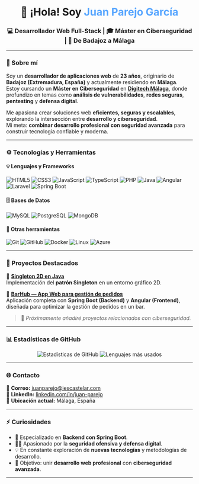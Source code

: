 <h1 align="center">👋 ¡Hola! Soy <span style="color:#58a6ff;">Juan Parejo García</span></h1>

<h3 align="center">💻 Desarrollador Web Full-Stack | 🎓 Máster en Ciberseguridad | 📍 De Badajoz a Málaga</h3>

---

### 🧠 Sobre mí  

Soy un **desarrollador de aplicaciones web** de **23 años**, originario de **Badajoz (Extremadura, España)** y actualmente residiendo en **Málaga**.  
Estoy cursando un **Máster en Ciberseguridad** en [**Digitech Málaga**](https://www.digitechfp.com/), donde profundizo en temas como **análisis de vulnerabilidades**, **redes seguras**, **pentesting** y **defensa digital**.  

Me apasiona crear soluciones web **eficientes, seguras y escalables**, explorando la intersección entre **desarrollo y ciberseguridad**.  
Mi meta: **combinar desarrollo profesional con seguridad avanzada** para construir tecnología confiable y moderna.

---

### ⚙️ Tecnologías y Herramientas  

#### 💡 Lenguajes y Frameworks  
![HTML5](https://img.shields.io/badge/HTML5-E34F26?style=for-the-badge&logo=html5&logoColor=white)
![CSS3](https://img.shields.io/badge/CSS3-1572B6?style=for-the-badge&logo=css3&logoColor=white)
![JavaScript](https://img.shields.io/badge/JavaScript-F7DF1E?style=for-the-badge&logo=javascript&logoColor=black)
![TypeScript](https://img.shields.io/badge/TypeScript-007ACC?style=for-the-badge&logo=typescript&logoColor=white)
![PHP](https://img.shields.io/badge/PHP-777BB4?style=for-the-badge&logo=php&logoColor=white)
![Java](https://img.shields.io/badge/Java-ED8B00?style=for-the-badge&logo=openjdk&logoColor=white)
![Angular](https://img.shields.io/badge/Angular-DD0031?style=for-the-badge&logo=angular&logoColor=white)
![Laravel](https://img.shields.io/badge/Laravel-FF2D20?style=for-the-badge&logo=laravel&logoColor=white)
![Spring Boot](https://img.shields.io/badge/Spring_Boot-6DB33F?style=for-the-badge&logo=springboot&logoColor=white)

#### 🗄️ Bases de Datos  
![MySQL](https://img.shields.io/badge/MySQL-4479A1?style=for-the-badge&logo=mysql&logoColor=white)
![PostgreSQL](https://img.shields.io/badge/PostgreSQL-316192?style=for-the-badge&logo=postgresql&logoColor=white)
![MongoDB](https://img.shields.io/badge/MongoDB-4EA94B?style=for-the-badge&logo=mongodb&logoColor=white)

#### 🧰 Otras herramientas  
![Git](https://img.shields.io/badge/Git-F05032?style=for-the-badge&logo=git&logoColor=white)
![GitHub](https://img.shields.io/badge/GitHub-181717?style=for-the-badge&logo=github)
![Docker](https://img.shields.io/badge/Docker-2496ED?style=for-the-badge&logo=docker&logoColor=white)
![Linux](https://img.shields.io/badge/Linux-FCC624?style=for-the-badge&logo=linux&logoColor=black)
![Azure](https://img.shields.io/badge/Azure-0078D4?style=for-the-badge&logo=microsoftazure&logoColor=white)

---

### 🚀 Proyectos Destacados  

🔹 **[Singleton 2D en Java](https://github.com/juanparejog/clase23-24/tree/main/Programaci%C3%B3n/Proyecto)**  
Implementación del **patrón Singleton** en un entorno gráfico 2D.  

🔹 **[BarHub — App Web para gestión de pedidos](https://github.com/juanparejog/BarHub)**  
Aplicación completa con **Spring Boot (Backend)** y **Angular (Frontend)**, diseñada para optimizar la gestión de pedidos en un bar.  

> 🧩 *Próximamente añadiré proyectos relacionados con ciberseguridad.*

---

### 📊 Estadísticas de GitHub  

<div align="center">
  
![Estadísticas de GitHub](https://github-readme-stats.vercel.app/api?username=juanparejog&show_icons=true&theme=tokyonight&hide_border=true&bg_color=0d1117&border_radius=10)
![Lenguajes más usados](https://github-readme-stats.vercel.app/api/top-langs/?username=juanparejog&layout=compact&theme=tokyonight&hide_border=true&bg_color=0d1117&border_radius=10)

</div>

---

### 🌐 Contacto  

📩 **Correo:** [juanparejo@iescastelar.com](mailto:juanparejo@iescastelar.com)  
💼 **LinkedIn:** [linkedin.com/in/juan-parejo](https://www.linkedin.com/in/juan-parejo-231b8838b/)  
📍 **Ubicación actual:** Málaga, España  

---

### ⚡ Curiosidades  

- 🧩 Especializado en **Backend con Spring Boot**.  
- 🕵️‍♂️ Apasionado por la **seguridad ofensiva y defensa digital**.  
- 💡 En constante exploración de **nuevas tecnologías** y metodologías de desarrollo.  
- 🚀 Objetivo: unir **desarrollo web profesional** con **ciberseguridad avanzada**.

---
